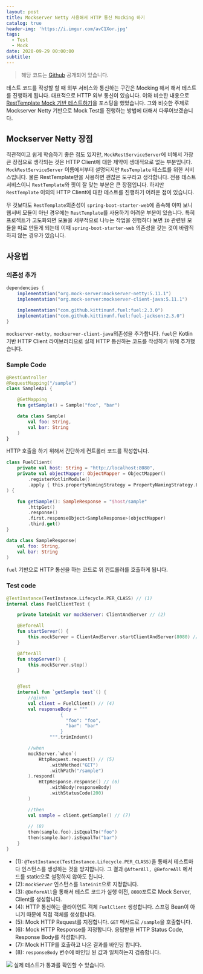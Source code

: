 ```yaml
---
layout: post
title: Mockserver Netty 사용해서 HTTP 통신 Mocking 하기
catalog: true
header-img: 'https://i.imgur.com/avC1Xor.jpg'
tags:
  - Test
  - Mock
date: 2020-09-29 00:00:00
subtitle:
---
```



> 해당 코드는 [Github](https://github.com/cheese10yun/blog-sample/tree/master/mockserver-netty) 공개되어 있습니다.


테스트 코드를 작성할 할 때 외부 서비스와 통신하는 구간은 Mocking 해서 해서 테스트를 진행하게 됩니다. 대표적으로 HTTP 외부 통신이 있습니다. 이와 비슷한 내용으로 [RestTemplate Mock 기반 테스트하기](https://cheese10yun.github.io/rest-template-mock-test/)을 포스팅을 했었습니다. 그와 비슷한 주제로 Mockserver Netty 기반으로 Mock Test를 진행하는 방법에 대해서 다루어보겠습니다.


## Mockserver Netty 장점
직관적이고 쉽게 학습하기 좋은 점도 있지만, `MockRestServiceServer`에 비해서 가장 큰 장점으로 생각되는 것은 HTTP Client에 대한 제약이 생대적으로 없는 부분입니다. `MockRestServiceServer` 이름에서부터 설명되지만 `ResTemplate` 테스트를 위한 서비스입니다. 물론 RestTemplate만을 사용하면 괜찮은 도구라고 생각합니다. 전용 테스트 서비스이니 `RestTemplate`와 핏이 잘 맞는 부분은 큰 장점입니다. 하지만 `RestTemplate` 이외의 HTTP Client에 대한 테스트를 진행하기 어려운 점이 있습니다.

무 것보다도 `RestTemplate`의존성이 `spring-boot-starter-web`에 종속해 이따 보니 웹서버 모듈이 아닌 경우에는 `RestTemplate`를 사용하기 어려운 부분이 있습니다. 특히 프로젝트가 고도화되면 모듈을 세부적으로 나누는 작업을 진행하다 보면 `IO` 관련된 모듈을 따로 만들게 되는데 이때 `spring-boot-starter-web` 의존성을 갖는 것이 바람직하지 않는 경우가 있습니다.

## 사용법

### 의존성 추가

```groovy
dependencies {
    implementation("org.mock-server:mockserver-netty:5.11.1")
    implementation("org.mock-server:mockserver-client-java:5.11.1")

    implementation("com.github.kittinunf.fuel:fuel:2.3.0")
    implementation("com.github.kittinunf.fuel:fuel-jackson:2.3.0")
}
```
`mockserver-netty,` `mockserver-client-java`의존성을 추가합니다. `fuel`은 Kotlin 기반 HTTP Client 라이브러리으로 실제 HTTP 통신하는 코드를 작성하기 위해 추가했습니다.

### Sample Code

```kotlin
@RestController
@RequestMapping("/sample")
class SampleApi {

    @GetMapping
    fun getSample() = Sample("foo", "bar")

    data class Sample(
        val foo: String,
        val bar: String
    )
}
```
HTTP 호출을 하기 위해서 간단하게 컨트롤러 코드를 작성합니다.

```kotlin
class FuelClient(
    private val host: String = "http://localhost:8080",
    private val objectMapper: ObjectMapper = ObjectMapper()
        .registerKotlinModule()
        .apply { this.propertyNamingStrategy = PropertyNamingStrategy.LOWER_CAMEL_CASE }
) {

    fun getSample(): SampleResponse = "$host/sample"
        .httpGet()
        .response()
        .first.responseObject<SampleResponse>(objectMapper)
        .third.get()
}

data class SampleResponse(
    val foo: String,
    val bar: String
)
```
`fuel` 기반으로 HTTP 통신을 하는 코드로 위 컨트롤러를 호출하게 됩니다.

### Test code
```kotlin
@TestInstance(TestInstance.Lifecycle.PER_CLASS) // (1)
internal class FuelClientTest {

    private lateinit var mockServer: ClientAndServer // (2)

    @BeforeAll
    fun startServer() {
        this.mockServer = ClientAndServer.startClientAndServer(8080) //(3)
    }

    @AfterAll
    fun stopServer() {
        this.mockServer.stop()
    }


    @Test
    internal fun `getSample test`() {
        //given
        val client = FuelClient() // (4)
        val responseBody = """
                    {
                      "foo": "foo",
                      "bar": "bar"
                    }
                """.trimIndent()

        //when
        mockServer.`when`(
            HttpRequest.request() // (5)
                .withMethod("GET")
                .withPath("/sample")
        ).respond(
            HttpResponse.response() // (6)
                .withBody(responseBody)
                .withStatusCode(200)
        )

        //then
        val sample = client.getSample() // (7)
    
        // (8)
        then(sample.foo).isEqualTo("foo")
        then(sample.bar).isEqualTo("bar")
    }
}
```

* (1): `@TestInstance(TestInstance.Lifecycle.PER_CLASS)`을 통해서 테스트마다 인스턴스를 생성하는 것을 방지합니다. 그 결과 `@AfterAll, @BeforeAll` 메서드를 static으로 설정하지 않아도 됩니다.
* (2): `mockServer` 인스턴스를 `lateinit`으로 지정합니다.
* (3): `@BeforeAll`을 통해서 테스트 코드가 실행 이전, `8080`포트로 Mock Server, Client를 생성합니다.
* (4): HTTP 통신하는 클라이언트 객체 `FuelClient` 생성합니다. 스프링 Bean이 아니기 때문에 직접 객체를 생성합니다.
* (5): Mock HTTP Request를 지정합니다. `GET` 메서드로 `/sample`을 호출합니다.
* (6): Mock HTTP Response를 지정합니다. 응답받을 HTTP Status Code, Response Body를 작성합니다.
* (7): Mock HTTP를 호출하고 나온 결과를 바인딩 합니다.
* (8): `responseBody` 변수에 바인딩 된 값과 일치하는지 검증합니다.

![](https://github.com/cheese10yun/blog-sample/raw/master/mockserver-netty/img/result.png)
실제 테스트가 통과를 확인할 수 있습니다.